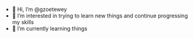 - 👋 Hi, I’m @gzoetewey
- 👀 I’m interested in trying to learn new things and continue progressing my skills
- 🌱 I’m currently learning things


